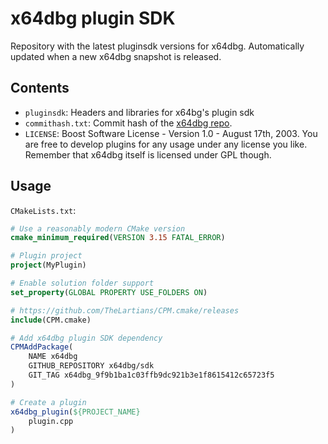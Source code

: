 # x64dbg plugin SDK

Repository with the latest pluginsdk versions for x64dbg. Automatically updated when a new x64dbg snapshot is released.

## Contents

- `pluginsdk`: Headers and libraries for x64bg's plugin sdk
- `commithash.txt`: Commit hash of the [x64dbg repo](https://github.com/x64dbg/x64dbg).
- `LICENSE`: Boost Software License - Version 1.0 - August 17th, 2003. You are free to develop plugins for any usage under any license you like. Remember that x64dbg itself is licensed under GPL though.

## Usage

`CMakeLists.txt`:

```cmake
# Use a reasonably modern CMake version
cmake_minimum_required(VERSION 3.15 FATAL_ERROR)

# Plugin project
project(MyPlugin)

# Enable solution folder support
set_property(GLOBAL PROPERTY USE_FOLDERS ON)

# https://github.com/TheLartians/CPM.cmake/releases
include(CPM.cmake)

# Add x64dbg plugin SDK dependency
CPMAddPackage(
	NAME x64dbg
	GITHUB_REPOSITORY x64dbg/sdk
	GIT_TAG x64dbg_9f9b1ba1c03ffb9dc921b3e1f8615412c65723f5
)

# Create a plugin
x64dbg_plugin(${PROJECT_NAME}
	plugin.cpp
)
```
